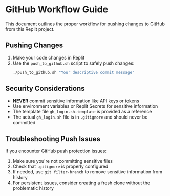 
# GitHub Workflow Guide

This document outlines the proper workflow for pushing changes to GitHub from this Replit project.

## Pushing Changes

1. Make your code changes in Replit
2. Use the `push_to_github.sh` script to safely push changes:
   ```bash
   ./push_to_github.sh "Your descriptive commit message"
   ```

## Security Considerations

- **NEVER** commit sensitive information like API keys or tokens
- Use environment variables or Replit Secrets for sensitive information
- The template file `gh_login.sh.template` is provided as a reference
- The actual `gh_login.sh` file is in `.gitignore` and should never be committed

## Troubleshooting Push Issues

If you encounter GitHub push protection issues:
1. Make sure you're not committing sensitive files
2. Check that `.gitignore` is properly configured
3. If needed, use `git filter-branch` to remove sensitive information from history
4. For persistent issues, consider creating a fresh clone without the problematic history
